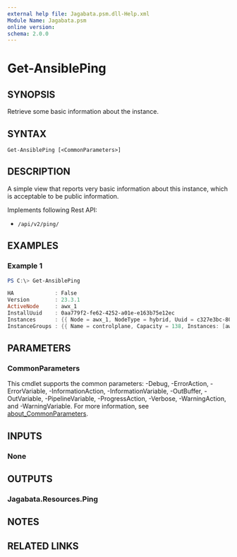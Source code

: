 ```yaml
---
external help file: Jagabata.psm.dll-Help.xml
Module Name: Jagabata.psm
online version:
schema: 2.0.0
---
```


# Get-AnsiblePing

## SYNOPSIS
Retrieve some basic information about the instance.

## SYNTAX

```
Get-AnsiblePing [<CommonParameters>]
```

## DESCRIPTION
A simple view that reports very basic information about this instance, which is acceptable to be public information.

Implements following Rest API:  
- `/api/v2/ping/`

## EXAMPLES

### Example 1
```powershell
PS C:\> Get-AnsiblePing

HA             : False
Version        : 23.3.1
ActiveNode     : awx_1
InstallUuid    : 0aa779f2-fe62-4252-a01e-e163b75e12ec
Instances      : {{ Node = awx_1, NodeType = hybrid, Uuid = c327e3bc-807b-4670-acc2-925f6913c421, Heartbeat = 2024-08-05T08:17:20.194459Z, Capacity = 138, Version = 23.3.1 }}
InstanceGroups : {{ Name = controlplane, Capacity = 138, Instances: [awx_1] }, { Name = default, Capacity = 138, Instances: [awx_1] }}
```

## PARAMETERS

### CommonParameters
This cmdlet supports the common parameters: -Debug, -ErrorAction, -ErrorVariable, -InformationAction, -InformationVariable, -OutBuffer, -OutVariable, -PipelineVariable, -ProgressAction, -Verbose, -WarningAction, and -WarningVariable. For more information, see [about_CommonParameters](http://go.microsoft.com/fwlink/?LinkID=113216).

## INPUTS

### None
## OUTPUTS

### Jagabata.Resources.Ping
## NOTES

## RELATED LINKS
